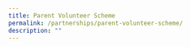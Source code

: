 ```yaml
---
title: Parent Volunteer Scheme
permalink: /partnerships/parent-volunteer-scheme/
description: ""
---
```

